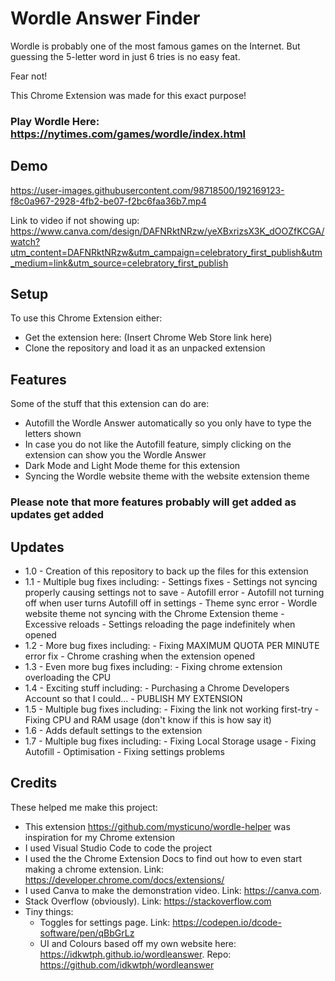 # Wordle Answer Finder

Wordle is probably one of the most famous games on the Internet. 
But guessing the 5-letter word in just 6 tries is no easy feat. 

Fear not!

This Chrome Extension was made for this exact purpose!

### Play Wordle Here: https://nytimes.com/games/wordle/index.html

## Demo

https://user-images.githubusercontent.com/98718500/192169123-f8c0a967-2928-4fb2-be07-f2bc6faa36b7.mp4

Link to video if not showing up: https://www.canva.com/design/DAFNRktNRzw/yeXBxrizsX3K_dOOZfKCGA/watch?utm_content=DAFNRktNRzw&utm_campaign=celebratory_first_publish&utm_medium=link&utm_source=celebratory_first_publish

## Setup

To use this Chrome Extension either:

 - Get the extension here: (Insert Chrome Web Store link here) 
 - Clone the repository and load it as an unpacked extension

## Features

Some of the stuff that this extension can do are:

 - Autofill the Wordle Answer automatically so you only have to type the letters shown
 - In case you do not like the Autofill feature, simply clicking on the extension can show you the Wordle Answer
 - Dark Mode and Light Mode theme for this extension
 - Syncing the Wordle website theme with the website extension theme

### Please note that more features probably will get added as updates get added

## Updates

 - 1.0 - Creation of this repository to back up the files for this extension
 - 1.1 - Multiple bug fixes including:
          - Settings fixes - Settings not syncing properly causing settings not to save
          - Autofill error - Autofill not turning off when user turns Autofill off in settings
          - Theme sync error - Wordle website theme not syncing with the Chrome Extension theme
          - Excessive reloads - Settings reloading the page indefinitely when opened
 - 1.2 - More bug fixes including:
          - Fixing MAXIMUM QUOTA PER MINUTE error fix
          - Chrome crashing when the extension opened
 - 1.3 - Even more bug fixes including:
          - Fixing chrome extension overloading the CPU
 - 1.4 - Exciting stuff including:
          - Purchasing a Chrome Developers Account so that I could...
          - PUBLISH MY EXTENSION
 - 1.5 - Multiple bug fixes including:
          - Fixing the link not working first-try
          - Fixing CPU and RAM usage (don't know if this is how say it)
 - 1.6 - Adds default settings to the extension
 - 1.7 - Multiple bug fixes including:
          - Fixing Local Storage usage
          - Fixing Autofill
          - Optimisation
          - Fixing settings problems

## Credits

These helped me make this project:

 - This extension https://github.com/mysticuno/wordle-helper was inspiration for my Chrome extension
 - I used Visual Studio Code to code the project
 - I used the the Chrome Extension Docs to find out how to even start making a chrome extension. Link: https://developer.chrome.com/docs/extensions/
 - I used Canva to make the demonstration video. Link: https://canva.com.
 - Stack Overflow (obviously). Link: https://stackoverflow.com
 - Tiny things:
    - Toggles for settings page. Link: https://codepen.io/dcode-software/pen/qBbGrLz
    - UI and Colours based off my own website here: https://idkwtph.github.io/wordleanswer. Repo: https://github.com/idkwtph/wordleanswer
